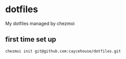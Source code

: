 # dotfiles

My dotfiles managed by chezmoi

## first time set up

```sh
chezmoi init git@github.com:caycehouse/dotfiles.git
```
